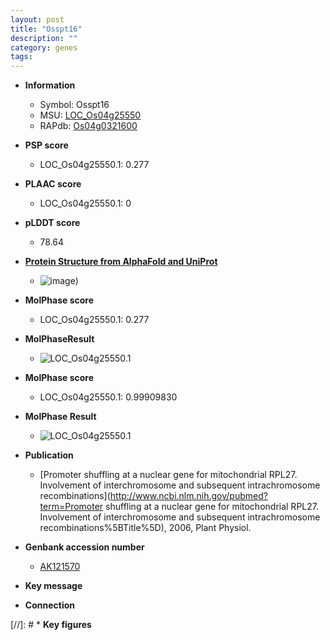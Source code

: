 ```yaml
---
layout: post
title: "Osspt16"
description: ""
category: genes
tags: 
---
```


* **Information**  
    + Symbol: Osspt16  
    + MSU: [LOC_Os04g25550](http://rice.plantbiology.msu.edu/cgi-bin/ORF_infopage.cgi?orf=LOC_Os04g25550)  
    + RAPdb: [Os04g0321600](http://rapdb.dna.affrc.go.jp/viewer/gbrowse_details/irgsp1?name=Os04g0321600)  

* **PSP score**  
    + LOC_Os04g25550.1: 0.277 

* **PLAAC score**  
    + LOC_Os04g25550.1: 0 

* **pLDDT score**
    + 78.64

* **[Protein Structure from AlphaFold and UniProt](https://www.uniprot.org/uniprotkb/Q7X923/entry#structure)**
    + ![image](https://ricepsp.github.io/images/Q7/AF-Q7X923-F1.png))

* **MolPhase score**
    + LOC_Os04g25550.1: 0.277

* **MolPhaseResult**
    + ![LOC_Os04g25550.1](https://ricepsp.github.io/pictures/LOC_Os04g/LOC_Os04g25550.1.png)

* **MolPhase score**
    + LOC_Os04g25550.1: 0.99909830

* **MolPhase Result**
    + ![LOC_Os04g25550.1](https://304243504.github.io/Pictures/LOC_Os04g/LOC_Os04g25550.1.png)

* **Publication**  
    + [Promoter shuffling at a nuclear gene for mitochondrial RPL27. Involvement of interchromosome and subsequent intrachromosome recombinations](http://www.ncbi.nlm.nih.gov/pubmed?term=Promoter shuffling at a nuclear gene for mitochondrial RPL27. Involvement of interchromosome and subsequent intrachromosome recombinations%5BTitle%5D), 2006, Plant Physiol.

* **Genbank accession number**  
    + [AK121570](http://www.ncbi.nlm.nih.gov/nuccore/AK121570)

* **Key message**  

* **Connection**  

[//]: # * **Key figures**  


